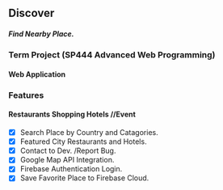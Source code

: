 ## Discover
##### Find Nearby Place.
### Term Project (SP444 Advanced Web Programming) 
#### Web Application
### Features
#### Restaurants Shopping Hotels //Event
- [x] Search Place by Country and Catagories.
- [x] Featured City Restaurants and Hotels.
- [x] Contact to Dev. /Report Bug.
- [x] Google Map API Integration.
- [x] Firebase Authentication Login.
- [x] Save Favorite Place to Firebase Cloud.